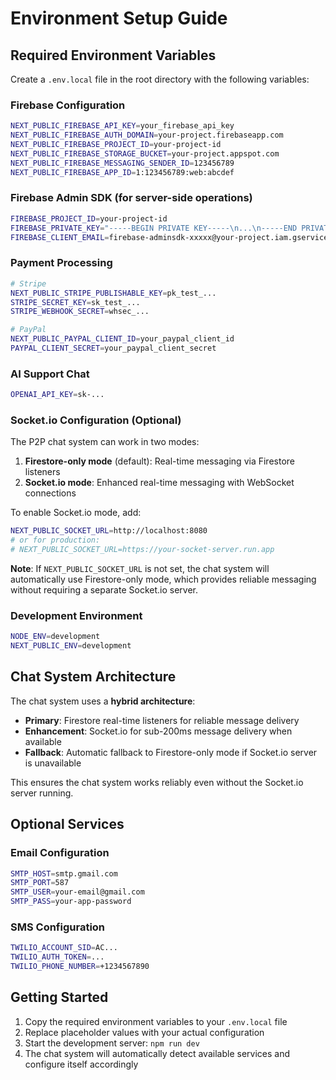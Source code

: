 # Environment Setup Guide

## Required Environment Variables

Create a `.env.local` file in the root directory with the following variables:

### Firebase Configuration
```bash
NEXT_PUBLIC_FIREBASE_API_KEY=your_firebase_api_key
NEXT_PUBLIC_FIREBASE_AUTH_DOMAIN=your-project.firebaseapp.com
NEXT_PUBLIC_FIREBASE_PROJECT_ID=your-project-id
NEXT_PUBLIC_FIREBASE_STORAGE_BUCKET=your-project.appspot.com
NEXT_PUBLIC_FIREBASE_MESSAGING_SENDER_ID=123456789
NEXT_PUBLIC_FIREBASE_APP_ID=1:123456789:web:abcdef
```

### Firebase Admin SDK (for server-side operations)
```bash
FIREBASE_PROJECT_ID=your-project-id
FIREBASE_PRIVATE_KEY="-----BEGIN PRIVATE KEY-----\n...\n-----END PRIVATE KEY-----\n"
FIREBASE_CLIENT_EMAIL=firebase-adminsdk-xxxxx@your-project.iam.gserviceaccount.com
```

### Payment Processing
```bash
# Stripe
NEXT_PUBLIC_STRIPE_PUBLISHABLE_KEY=pk_test_...
STRIPE_SECRET_KEY=sk_test_...
STRIPE_WEBHOOK_SECRET=whsec_...

# PayPal
NEXT_PUBLIC_PAYPAL_CLIENT_ID=your_paypal_client_id
PAYPAL_CLIENT_SECRET=your_paypal_client_secret
```

### AI Support Chat
```bash
OPENAI_API_KEY=sk-...
```

### Socket.io Configuration (Optional)
The P2P chat system can work in two modes:

1. **Firestore-only mode** (default): Real-time messaging via Firestore listeners
2. **Socket.io mode**: Enhanced real-time messaging with WebSocket connections

To enable Socket.io mode, add:
```bash
NEXT_PUBLIC_SOCKET_URL=http://localhost:8080
# or for production:
# NEXT_PUBLIC_SOCKET_URL=https://your-socket-server.run.app
```

**Note**: If `NEXT_PUBLIC_SOCKET_URL` is not set, the chat system will automatically use Firestore-only mode, which provides reliable messaging without requiring a separate Socket.io server.

### Development Environment
```bash
NODE_ENV=development
NEXT_PUBLIC_ENV=development
```

## Chat System Architecture

The chat system uses a **hybrid architecture**:

- **Primary**: Firestore real-time listeners for reliable message delivery
- **Enhancement**: Socket.io for sub-200ms message delivery when available
- **Fallback**: Automatic fallback to Firestore-only mode if Socket.io server is unavailable

This ensures the chat system works reliably even without the Socket.io server running.

## Optional Services

### Email Configuration
```bash
SMTP_HOST=smtp.gmail.com
SMTP_PORT=587
SMTP_USER=your-email@gmail.com
SMTP_PASS=your-app-password
```

### SMS Configuration
```bash
TWILIO_ACCOUNT_SID=AC...
TWILIO_AUTH_TOKEN=...
TWILIO_PHONE_NUMBER=+1234567890
```

## Getting Started

1. Copy the required environment variables to your `.env.local` file
2. Replace placeholder values with your actual configuration
3. Start the development server: `npm run dev`
4. The chat system will automatically detect available services and configure itself accordingly


